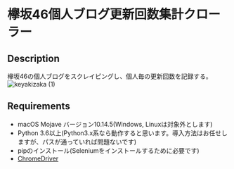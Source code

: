 欅坂46個人ブログ更新回数集計クローラー
====
## Description
欅坂46の個人ブログをスクレイピングし、個人毎の更新回数を記録する。
![keyakizaka (1)](https://user-images.githubusercontent.com/50019567/59352908-c7cb2e00-8d5c-11e9-8513-e61c5f113d07.gif)
## Requirements
- macOS Mojave バージョン10.14.5(Windows, Linuxは対象外とします)
- Python 3.6以上(Python3.x系なら動作すると思います。導入方法はお任せしますが、パスが通っていれば問題ないです)
- pipのインストール(Seleniumをインストールするために必要です)
- [ChromeDriver](http://chromedriver.chromium.org/downloads)